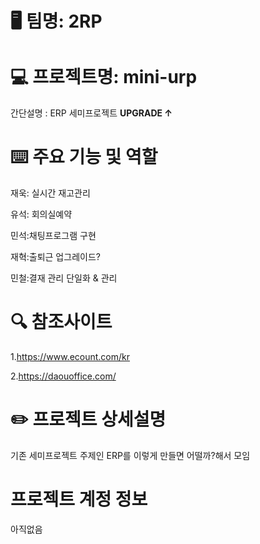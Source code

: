 # 🖥️ 팀명:  2RP

# 💻 프로젝트명: mini-urp


간단설명 : ERP 세미프로젝트 **UPGRADE ↑** 

# ⌨️ 주요 기능 및 역할

재욱: 실시간 재고관리

유석: 회의실예약 

민석:채팅프로그램 구현

재혁:출퇴근 업그레이드?

민철:결재 관리 단일화 & 관리 

# 🔍 참조사이트

1.https://www.ecount.com/kr

2.https://daouoffice.com/

# ✏️ 프로젝트 상세설명 

기존 세미프로젝트 주제인 ERP를 이렇게 만들면 어떨까?해서 모임

# 프로젝트 계정 정보

아직없음

